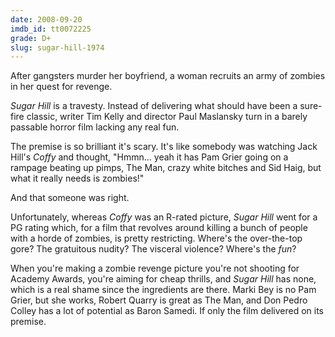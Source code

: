 ```yaml
---
date: 2008-09-20
imdb_id: tt0072225
grade: D+
slug: sugar-hill-1974
---
```


After gangsters murder her boyfriend, a woman recruits an army of zombies in her quest for revenge.

_Sugar Hill_ is a travesty. Instead of delivering what should have been a sure-fire classic, writer Tim Kelly and director Paul Maslansky turn in a barely passable horror film lacking any real fun.

The premise is so brilliant it's scary. It's like somebody was watching Jack Hill's <span data-imdb-id="tt0069897">_Coffy_</span> and thought, "Hmmn... yeah it has Pam Grier going on a rampage beating up pimps, The Man, crazy white bitches and Sid Haig, but what it really needs is zombies!"

And that someone was right.

Unfortunately, whereas _Coffy_ was an R-rated picture, _Sugar Hill_ went for a PG rating which, for a film that revolves around killing a bunch of people with a horde of zombies, is pretty restricting. Where's the over-the-top gore? The gratuitous nudity? The visceral violence? Where's the _fun_?

When you're making a zombie revenge picture you're not shooting for Academy Awards, you're aiming for cheap thrills, and _Sugar Hill_ has none, which is a real shame since the ingredients are there. Marki Bey is no Pam Grier, but she works, Robert Quarry is great as The Man, and Don Pedro Colley has a lot of potential as Baron Samedi. If only the film delivered on its premise.

